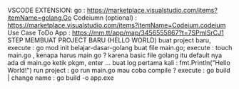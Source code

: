VSCODE EXTENSION:
go : https://marketplace.visualstudio.com/items?itemName=golang.Go
Codeiumn (optional) : https://marketplace.visualstudio.com/items?itemName=Codeium.codeium
Use Case
ToDo App : https://mm.tt/app/map/3456555867?t=7SPmISrCJ1
STEP MEMBUAT PROJECT BARU (HELLO WORLD)
buat project baru, execute : go mod init belajar-dasar-golang
buat file main.go; execute : touch main.go , kenapa harus main.go ? karena basic file golang itu default nya ada di main.go
ketik pkgm, enter ...
buat log pertama kali : fmt.Println("Hello World!")
run project : go run main.go
mau coba compile ? execute : go build | change name : go build -o app.exe